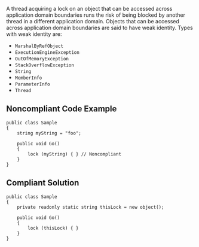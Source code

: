 
A thread acquiring a lock on an object that can be accessed across application domain boundaries runs the risk of being blocked by another thread in a different application domain. Objects that can be accessed across application domain boundaries are said to have weak identity. Types with weak identity are:

- `MarshalByRefObject`
- `ExecutionEngineException`
- `OutOfMemoryException`
- `StackOverflowException`
- `String`
- `MemberInfo`
- `ParameterInfo`
- `Thread`


## Noncompliant Code Example


    public class Sample
    {
        string myString = "foo";
    
        public void Go()
        {
            lock (myString) { } // Noncompliant
        }
    }


## Compliant Solution


    public class Sample
    {
        private readonly static string thisLock = new object();
    
        public void Go()
        {
            lock (thisLock) { }
        }
    }


